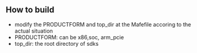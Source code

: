 ## How to build
 * modify the PRODUCTFORM and top_dir at the Mafefile accoring to the actual situation
 * PRODUCTFORM: can be x86,soc, arm_pcie
 * top_dir: the root directory of sdks


